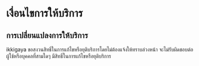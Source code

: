 # เงื่อนไขการให้บริการ

## การเปลี่ยนแปลงการให้บริการ
ikkigaya ขอสงวนสิทธิ์ในการแก้ไขหรือยุติบริการโดยไม่ต้องแจ้งให้ทราบล่วงหน้า จะไม่รับผิดชอบต่อผู้ใช้หรือบุคคลที่สามใดๆ มีสิทธิ์ในการแก้ไขหรือยุติบริการ

